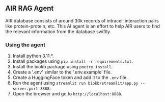 ## AIR RAG Agent
AIR database consists of around 30k records of intracell interaction pairs like protein-protein, etc. This AI agent is an effort to help AIR users to find the relevant information from the database swiftly.


### Using the agent
1. Install python 3.11.*.
2. Install packages using `pip install -r requirements.txt`.
3. Install the biokb package using `poetry install`.
4. Create a '.env' similar to the '.env.example' file.
4. Create a HuggingFace token and add it to the `.env` file.
4. Run the agent using `streamlit run biokb/streamlit/app.py --server.port 8888`.
5. Open the browser and go to `http://localhost:8888`.